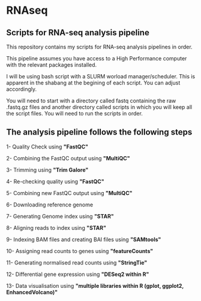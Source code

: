 # RNAseq
Scripts for RNA-seq analysis pipeline
--------------------------------------

This repository contains my scripts for RNA-seq analysis pipelines in order. 

This pipeline assumes you have access to a High Performance computer with the relevant packages installed.

I will be using bash script with a SLURM worload manager/scheduler. This is apparent in the shabang at the begining of each script. You can adjust accordingly. 

You will need to start with a directory called fastq containing the raw .fastq.gz files and another directory called scripts in which you will keep all the script files. You will need to run the scripts in order.

The analysis pipeline follows the following steps
-------------------------------------------------

1- Quality Check using **"FastQC"**

2- Combining the FastQC output using **"MultiQC"**

3- Trimming using **"Trim Galore"**

4- Re-checking quality using **"FastQC"**

5- Combining new FastQC output using **"MultiQC"**

6- Downloading reference genome 

7- Generating Genome index using **"STAR"**

8- Aligning reads to index using **"STAR"**

9- Indexing BAM files and creating BAI files using **"SAMtools"** 

10- Assigning read counts to genes using **"featureCounts"**

11- Generating normalised read counts using **"StringTie"**

12- Differential gene expression using **"DESeq2 within R"**

13- Data visualisation using **"multiple libraries within R (gplot, ggplot2, EnhancedVolcano)"**
